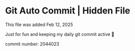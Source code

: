 # Git Auto Commit | Hidden File

This file was added Feb 12, 2025

Just for fun and keeping my daily git commit active 🤪

commit number: 2044023
